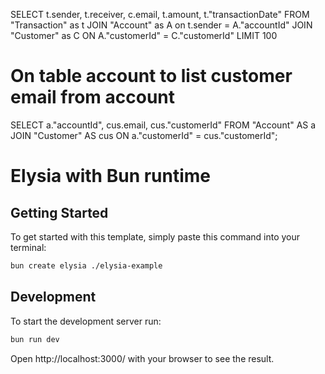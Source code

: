 SELECT t.sender, t.receiver, c.email, t.amount, t."transactionDate" FROM "Transaction" as t JOIN "Account" as A on t.sender = A."accountId" JOIN "Customer" as C ON A."customerId" = C."customerId" LIMIT 100


# On table account to list customer email from account
SELECT a."accountId", cus.email, cus."customerId"
FROM "Account" AS a
JOIN "Customer" AS cus ON a."customerId" = cus."customerId";

# Elysia with Bun runtime

## Getting Started
To get started with this template, simply paste this command into your terminal:
```bash
bun create elysia ./elysia-example
```

## Development
To start the development server run:
```bash
bun run dev
```

Open http://localhost:3000/ with your browser to see the result.